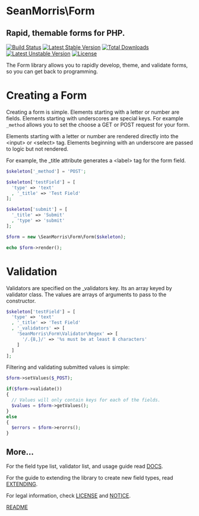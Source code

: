 # SeanMorris\Form

## Rapid, themable forms for PHP.

[![Build Status](https://travis-ci.org/seanmorris/form.svg?branch=master)](https://travis-ci.org/seanmorris/form) [![Latest Stable Version](https://poser.pugx.org/seanmorris/form/v/stable)](https://packagist.org/packages/seanmorris/form) [![Total Downloads](https://poser.pugx.org/seanmorris/form/downloads)](https://packagist.org/packages/seanmorris/form) [![Latest Unstable Version](https://poser.pugx.org/seanmorris/form/v/unstable)](https://packagist.org/packages/seanmorris/form) [![License](https://poser.pugx.org/seanmorris/form/license)](https://packagist.org/packages/seanmorris/form)

The Form library allows you to rapidly develop, theme, and validate forms, so you can get back to programming.

# Creating a Form

Creating a form is simple. Elements starting with a letter or number are fields. Elements starting with underscores are special keys. For example `_method` allows you to set the choose a GET or POST request for your form.

Elements starting with a letter or number are rendered directly into the &lt;input&gt; or &lt;select&gt; tag. Elements beginning with an underscore are passed to logic but not rendered.

For example, the _title attribute generates a &lt;label&gt; tag for the form field.

```php
$skeleton['_method'] = 'POST';

$skeleton['testField'] = [
  'type' => 'text'
  , '_title' => 'Test Field'
];

$skeleton['submit'] = [
  '_title' => 'Submit'
  , 'type' => 'submit'
];

$form = new \SeanMorris\Form\Form($skeleton);

echo $form->render();

```

# Validation

Validators are specified on the _validators key. Its an array keyed by validator class. The values are arrays of arguments to pass to the constructor.

```php
$skeleton['testField'] = [
  'type' => 'text'
  , '_title' => 'Test Field'
  , '_validators' => [
    'SeanMorris\Form\Validator\Regex' => [
      '/.{8,}/' => '%s must be at least 8 characters'
    ]
  ]
];
```

Filtering and validating submitted values is simple:


```php
$form->setValues($_POST);

if($form->validate())
{
  // Values will only contain keys for each of the fields.
  $values = $form->getValues();
}
else
{
  $errors = $form->erorrs();
}

```

## More...

For the field type list, validator list, and usage guide read [DOCS](DOCS.md).

For the guide to extending the library to create new field types, read [EXTENDING](EXTENDING.md).

For legal information, check [LICENSE](LICENSE) and [NOTICE](NOTICE).

[README](README.md)
